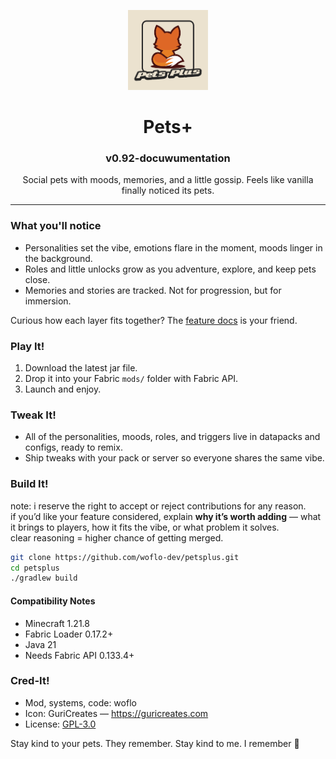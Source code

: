 <p align="center">
  <img src="src/main/resources/assets/petsplus/icon.png"
       alt="Pets+ icon"
       width="128">
</p>

<h1 align="center">Pets+</h1>
<h3 align="center">v0.92-docuwumentation</h3>


<p align="center">
  Social pets with moods, memories, and a little gossip. Feels like vanilla finally noticed its pets.
</p>

---

### What you'll notice
- Personalities set the vibe, emotions flare in the moment, moods linger in the background.
- Roles and little unlocks grow as you adventure, explore, and keep pets close.
- Memories and stories are tracked. Not for progression, but for immersion.

Curious how each layer fits together? The [feature docs](docs/features/_readme.md) is your friend.

### Play It!
1. Download the latest jar file.
2. Drop it into your Fabric `mods/` folder with Fabric API.
3. Launch and enjoy.

### Tweak It!
- All of the personalities, moods, roles, and triggers live in datapacks and configs, ready to remix.
- Ship tweaks with your pack or server so everyone shares the same vibe.

### Build It!
note: i reserve the right to accept or reject contributions for any reason.  
if you’d like your feature considered, explain **why it’s worth adding** — what it brings to players, how it fits the vibe, or what problem it solves.  
clear reasoning = higher chance of getting merged.

```bash
git clone https://github.com/woflo-dev/petsplus.git
cd petsplus
./gradlew build
```
#### Compatibility Notes
- Minecraft 1.21.8
- Fabric Loader 0.17.2+
- Java 21
- Needs Fabric API 0.133.4+


### Cred-It!
- Mod, systems, code: woflo 
- Icon: GuriCreates — <https://guricreates.com>
- License: [GPL-3.0](LICENSE)

Stay kind to your pets. They remember. Stay kind to me. I remember 🥺
